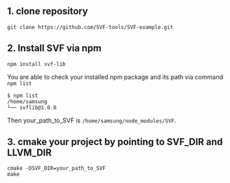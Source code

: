 ## 1. clone repository
```
git clone https://github.com/SVF-tools/SVF-example.git
```

## 2. Install SVF via npm
```
npm install svf-lib
```

You are able to check your installed npm package and its path via command `npm list`
```
$ npm list
/home/samsung
└── svflib@1.0.0
```
Then your_path_to_SVF is `/home/samsung/node_modules/SVF`.

## 3. cmake your project by pointing to SVF_DIR and LLVM_DIR
```
cmake -DSVF_DIR=your_path_to_SVF
make
```
